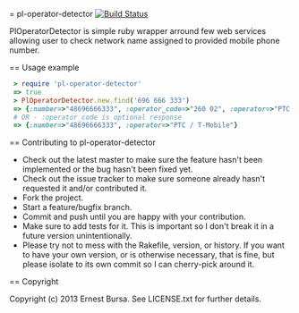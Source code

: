 = pl-operator-detector
[![Build Status](https://travis-ci.org/swistaczek/pl-operator-detector.png)](https://travis-ci.org/swistaczek/pl-operator-detector)

PlOperatorDetector is simple ruby wrapper arround few web services allowing user to check network name assigned to provided mobile phone number.

== Usage example

```ruby
 > require 'pl-operator-detector'
 => true 
 > PlOperatorDetector.new.find('696 666 333')
 => {:number=>"48696666333", :operator_code=>"260 02", :operator=>"PTC / T-Mobile"}
 # OR - :operator_code is optional response
 => {:number=>"48696666333", :operator=>"PTC / T-Mobile"} 
```



== Contributing to pl-operator-detector
 
* Check out the latest master to make sure the feature hasn't been implemented or the bug hasn't been fixed yet.
* Check out the issue tracker to make sure someone already hasn't requested it and/or contributed it.
* Fork the project.
* Start a feature/bugfix branch.
* Commit and push until you are happy with your contribution.
* Make sure to add tests for it. This is important so I don't break it in a future version unintentionally.
* Please try not to mess with the Rakefile, version, or history. If you want to have your own version, or is otherwise necessary, that is fine, but please isolate to its own commit so I can cherry-pick around it.

== Copyright

Copyright (c) 2013 Ernest Bursa. See LICENSE.txt for
further details.